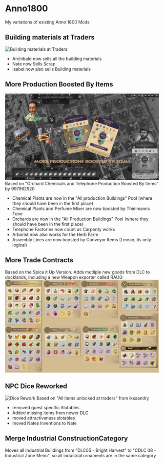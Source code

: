 # Anno1800
My variations of existing Anno 1800 Mods

## Building materials at Traders
![Building materials at Traders](BuildingMatAtTraders.png)
- Archibald now sells all the building materials
- Nate now Sells Scrap
- Isabel now also sells Building materials

## More Production Boosted By Items
![Item Boost](ItemBoost.png)
Based on "Orchard Chemicals and Telephone Production Boosted By Items" by 997962520

- Chemical Plants are now in the "All production Buildings" Pool (where they should have been in the first place)
- Chemical Plants and Perfume Mixer are now boosted by Thielmanns Tube
- Orchards are now in the "All Production Buildings"  Pool (where they should have been in the first place)
- Telephone Factories now count as Carpenty works
- Arborist now also works for the Herb Farm
- Assembly Lines are now boosted by Conveyor Items (I mean, its only logical)

## More Trade Contracts
Based on the Spice it Up Version.
Adds mutliple new goods from DLC to docklands, including a new Weapon exporter called RAUG:
![New Trade Contracts](MoreTradeContracts.jpg)
 
## NPC Dice Reworked
![Dice Rework](NPCDiceReworked.png)
Based on "All items unlocked at traders" from iksaandry
- removed quest specific Slotables
- Added missing items from newer DLC
- moved attractiveness slotables
- moved Nates Inventions to Nate

##  Merge Industrial ConstructionCategory
Moves all Industrial Buildings from "DLC05 - Bright Harvest" to "CDLC 08 - Industrial Zone Menu", so all industrial ornaments are in the same category
